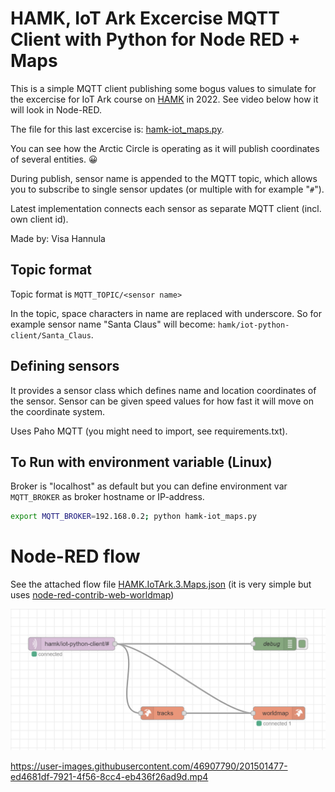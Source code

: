 # HAMK, IoT Ark Excercise MQTT Client with Python for Node RED + Maps

This is a simple MQTT client publishing some bogus values to simulate for the excercise for IoT Ark course on [HAMK](https://www.hamk.fi/korkeakouludiplomi/iot-data-ja-pelimoottoriosaaja/) in 2022. See video below how it will look in Node-RED.

The file for this last excercise is: [hamk-iot_maps.py](hamk-iot_maps.py).

You can see how the Arctic Circle is operating as it will publish coordinates of several entities. 😀

During publish, sensor name is appended to the MQTT topic, which allows you to subscribe to single sensor updates (or multiple with for example "`#`").

Latest implementation connects each sensor as separate MQTT client (incl. own client id).

Made by: Visa Hannula

## Topic format
Topic format is `MQTT_TOPIC/<sensor name>`

In the topic, space characters in name are replaced with underscore. So for example sensor name "Santa Claus" will become: `hamk/iot-python-client/Santa_Claus`.

## Defining sensors
It provides a sensor class which defines name and location coordinates of the sensor. Sensor can be given speed values for how fast it will move on the coordinate system.

Uses Paho MQTT (you might need to import, see requirements.txt).


## To Run with environment variable (Linux)

Broker is "localhost" as default but you can define environment var `MQTT_BROKER` as broker hostname or IP-address.

```sh
export MQTT_BROKER=192.168.0.2; python hamk-iot_maps.py
```

# Node-RED flow

See the attached flow file [HAMK.IoTArk.3.Maps.json](HAMK.IoTArk.3.Maps.json) (it is very simple but uses [node-red-contrib-web-worldmap](https://github.com/dceejay/RedMap))

![Flow](video/NodeRED_flow.png)


https://user-images.githubusercontent.com/46907790/201501477-ed4681df-7921-4f56-8cc4-eb436f26ad9d.mp4

